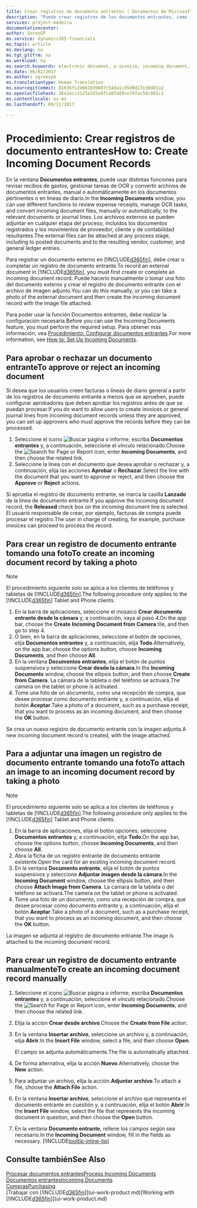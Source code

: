 ```yaml
---
title: Crear registros de documento entrantes | Documentos de Microsoft
description: "Puede crear registros de los documentos entrantes, como facturas electrónicas, y administrar las tareas de OCR, comercio electrónico e intercambio de documentos."
services: project-madeira
documentationcenter: 
author: SorenGP
ms.service: dynamics365-financials
ms.topic: article
ms.devlang: na
ms.tgt_pltfrm: na
ms.workload: na
ms.search.keywords: electronic document, e-invoice, incoming document, OCR, ecommerce, document exchange, import invoice
ms.date: 06/02/2017
ms.author: sgroespe
ms.translationtype: Human Translation
ms.sourcegitcommit: 81636fc2e661bd9b07c54da1cd5d0d27e30d01a2
ms.openlocfilehash: 36e1acc3125e325a9fca8fdd9ce797ac50c065c1
ms.contentlocale: es-mx
ms.lasthandoff: 09/11/2017

---
```

# <a name="how-to-create-incoming-document-records"></a><span data-ttu-id="1c852-103">Procedimiento: Crear registros de documento entrantes</span><span class="sxs-lookup"><span data-stu-id="1c852-103">How to: Create Incoming Document Records</span></span>
<span data-ttu-id="1c852-104">En la ventana **Documentos entrantes**, puede usar distintas funciones para revisar recibos de gastos, gestionar tareas de OCR y convertir archivos de documentos entrantes, manual o automáticamente en los documentos pertinentes o en líneas de diario.</span><span class="sxs-lookup"><span data-stu-id="1c852-104">In the **Incoming Documents** window, you can use different functions to review expense receipts, manage OCR tasks, and convert incoming document files, manually or automatically, to the relevant documents or journal lines.</span></span> <span data-ttu-id="1c852-105">Los archivos externos se pueden adjuntar en cualquier etapa del proceso, incluidos los documentos registrados y los movimientos de proveedor, cliente y de contabilidad resultantes.</span><span class="sxs-lookup"><span data-stu-id="1c852-105">The external files can be attached at any process stage, including to posted documents and to the resulting vendor, customer, and general ledger entries.</span></span>

<span data-ttu-id="1c852-106">Para registrar un documento externo en [!INCLUDE[d365fin](includes/d365fin_md.md)], debe crear o completar un registro de documento entrante.</span><span class="sxs-lookup"><span data-stu-id="1c852-106">To record an external document in [!INCLUDE[d365fin](includes/d365fin_md.md)], you must first create or complete an incoming document record.</span></span> <span data-ttu-id="1c852-107">Puede hacerlo manualmente o tomar una foto del documento externo y crear el registro de documento entrante con el archivo de imagen adjunto.</span><span class="sxs-lookup"><span data-stu-id="1c852-107">You can do this manually, or you can take a photo of the external document and then create the incoming document record with the image file attached.</span></span>

<span data-ttu-id="1c852-108">Para poder usar la función Documentos entrantes, debe realizar la configuración necesaria.</span><span class="sxs-lookup"><span data-stu-id="1c852-108">Before you can use the Incoming Documents feature, you must perform the required setup.</span></span> <span data-ttu-id="1c852-109">Para obtener más información, vea [Procedimiento: Configurar documentos entrantes](across-how-setup-income-documents.md).</span><span class="sxs-lookup"><span data-stu-id="1c852-109">For more information, see [How to: Set Up Incoming Documents](across-how-setup-income-documents.md).</span></span>

## <a name="to-approve-or-reject-an-incoming-document"></a><span data-ttu-id="1c852-110">Para aprobar o rechazar un documento entrante</span><span class="sxs-lookup"><span data-stu-id="1c852-110">To approve or reject an incoming document</span></span>
<span data-ttu-id="1c852-111">Si desea que los usuarios creen facturas o líneas de diario general a partir de los registros de documento entrante a menos que se aprueben, puede configurar aprobadores que deben aprobar los registros antes de que se puedan procesar.</span><span class="sxs-lookup"><span data-stu-id="1c852-111">If you do want to allow users to create invoices or general journal lines from incoming document records unless they are approved, you can set up approvers who must approve the records before they can be processed.</span></span>

1. <span data-ttu-id="1c852-112">Seleccione el icono ![Buscar página o informe](media/ui-search/search_small.png "icono Buscar página o informe"), escriba **Documentos entrantes** y, a continuación, seleccione el vínculo relacionado.</span><span class="sxs-lookup"><span data-stu-id="1c852-112">Choose the ![Search for Page or Report](media/ui-search/search_small.png "Search for Page or Report icon") icon, enter **Incoming Documents**, and then choose the related link.</span></span>
2. <span data-ttu-id="1c852-113">Seleccione la línea con el documento que desea aprobar o rechazar y, a continuación, elija las acciones **Aprobar** o **Rechazar**.</span><span class="sxs-lookup"><span data-stu-id="1c852-113">Select the line with the document that you want to approve or reject, and then choose the **Approve** or **Reject** actions.</span></span>

<span data-ttu-id="1c852-114">Si aprueba el registro de documento entrante, se marca la casilla **Lanzado** de la línea de documento entrante.</span><span class="sxs-lookup"><span data-stu-id="1c852-114">If you approve the incoming document record, the **Released** check box on the incoming document line is selected.</span></span> <span data-ttu-id="1c852-115">El usuario responsable de crear, por ejemplo, facturas de compra puede procesar el registro.</span><span class="sxs-lookup"><span data-stu-id="1c852-115">The user in charge of creating, for example, purchase invoices can proceed to process the record.</span></span>

## <a name="to-create-an-incoming-document-record-by-taking-a-photo"></a><span data-ttu-id="1c852-116">Para crear un registro de documento entrante tomando una foto</span><span class="sxs-lookup"><span data-stu-id="1c852-116">To create an incoming document record by taking a photo</span></span>
> [!NOTE]  
>   <span data-ttu-id="1c852-117">El procedimiento siguiente solo se aplica a los clientes de teléfonos y tabletas de [!INCLUDE[d365fin](includes/d365fin_md.md)].</span><span class="sxs-lookup"><span data-stu-id="1c852-117">The following procedure only applies to the [!INCLUDE[d365fin](includes/d365fin_md.md)] Tablet and Phone clients.</span></span>

1. <span data-ttu-id="1c852-118">En la barra de aplicaciones, seleccione el mosaico **Crear documento entrante desde la cámara** y, a continuación, vaya al paso 4.</span><span class="sxs-lookup"><span data-stu-id="1c852-118">On the app bar, choose the **Create Incoming Document from Camera** tile, and then go to step 4.</span></span>
2. <span data-ttu-id="1c852-119">O bien, en la barra de aplicaciones, seleccione el botón de opciones, elija **Documentos entrantes** y, a continuación, elija **Todo**.</span><span class="sxs-lookup"><span data-stu-id="1c852-119">Alternatively, on the app bar, choose the options button, choose **Incoming Documents**, and then choose **All**.</span></span>
3. <span data-ttu-id="1c852-120">En la ventana **Documentos entrantes**, elija el botón de puntos suspensivos y seleccione **Crear desde la cámara**.</span><span class="sxs-lookup"><span data-stu-id="1c852-120">In the **Incoming Documents** window, choose the ellipsis button, and then choose **Create from Camera**.</span></span> <span data-ttu-id="1c852-121">La cámara de la tableta o del teléfono se activará.</span><span class="sxs-lookup"><span data-stu-id="1c852-121">The camera on the tablet or phone is activated.</span></span>
4. <span data-ttu-id="1c852-122">Tome una foto de un documento, como una recepción de compra, que desee procesar como documento entrante y, a continuación, elija el botón **Aceptar**.</span><span class="sxs-lookup"><span data-stu-id="1c852-122">Take a photo of a document, such as a purchase receipt, that you want to process as an incoming document, and then choose the **OK** button.</span></span>

<span data-ttu-id="1c852-123">Se crea un nuevo registro de documento entrante con la imagen adjunta.</span><span class="sxs-lookup"><span data-stu-id="1c852-123">A new incoming document record is created, with the image attached.</span></span>

## <a name="to-attach-an-image-to-an-incoming-document-record-by-taking-a-photo"></a><span data-ttu-id="1c852-124">Para a adjuntar una imagen un registro de documento entrante tomando una foto</span><span class="sxs-lookup"><span data-stu-id="1c852-124">To attach an image to an incoming document record by taking a photo</span></span>
> [!NOTE]  
>   <span data-ttu-id="1c852-125">El procedimiento siguiente solo se aplica a los clientes de teléfonos y tabletas de [!INCLUDE[d365fin](includes/d365fin_md.md)].</span><span class="sxs-lookup"><span data-stu-id="1c852-125">The following procedure only applies to the [!INCLUDE[d365fin](includes/d365fin_md.md)] Tablet and Phone clients.</span></span>

1. <span data-ttu-id="1c852-126">En la barra de aplicaciones, elija el botón opciones, seleccione **Documentos entrantes** y, a continuación, elija **Todo**.</span><span class="sxs-lookup"><span data-stu-id="1c852-126">On the app bar, choose the options button, choose **Incoming Documents**, and then choose **All**.</span></span>
2. <span data-ttu-id="1c852-127">Abra la ficha de un registro entrante de documento entrante existente.</span><span class="sxs-lookup"><span data-stu-id="1c852-127">Open the card for an existing incoming document record.</span></span>
3. <span data-ttu-id="1c852-128">En la ventana **Documento entrante**, elija el botón de puntos suspensivos y seleccione **Adjuntar imagen desde la cámara**.</span><span class="sxs-lookup"><span data-stu-id="1c852-128">In the **Incoming Document** window, choose the ellipsis button, and then choose **Attach Image from Camera**.</span></span> <span data-ttu-id="1c852-129">La cámara de la tableta o del teléfono se activará.</span><span class="sxs-lookup"><span data-stu-id="1c852-129">The camera on the tablet or phone is activated.</span></span>
4. <span data-ttu-id="1c852-130">Tome una foto de un documento, como una recepción de compra, que desee procesar como documento entrante y, a continuación, elija el botón **Aceptar**.</span><span class="sxs-lookup"><span data-stu-id="1c852-130">Take a photo of a document, such as a purchase receipt, that you want to process as an incoming document, and then choose the **OK** button.</span></span>

<span data-ttu-id="1c852-131">La imagen se adjunta al registro de documento entrante.</span><span class="sxs-lookup"><span data-stu-id="1c852-131">The image is attached to the incoming document record.</span></span>

## <a name="to-create-an-incoming-document-record-manually"></a><span data-ttu-id="1c852-132">Para crear un registro de documento entrante manualmente</span><span class="sxs-lookup"><span data-stu-id="1c852-132">To create an incoming document record manually</span></span>
1. <span data-ttu-id="1c852-133">Seleccione el icono ![Buscar página o informe](media/ui-search/search_small.png "icono Buscar página o informe"), escriba **Documentos entrantes** y, a continuación, seleccione el vínculo relacionado.</span><span class="sxs-lookup"><span data-stu-id="1c852-133">Choose the ![Search for Page or Report](media/ui-search/search_small.png "Search for Page or Report icon") icon, enter **Incoming Documents**, and then choose the related link.</span></span>
2. <span data-ttu-id="1c852-134">Elija la acción **Crear desde archivo**.</span><span class="sxs-lookup"><span data-stu-id="1c852-134">Choose the **Create from File** action.</span></span>  
3. <span data-ttu-id="1c852-135">En la ventana **Insertar archivo**, seleccione un archivo y, a continuación, elija **Abrir**.</span><span class="sxs-lookup"><span data-stu-id="1c852-135">In the **Insert File** window, select a file, and then choose **Open**.</span></span>

    <span data-ttu-id="1c852-136">El campo se adjunta automáticamente.</span><span class="sxs-lookup"><span data-stu-id="1c852-136">The file is automatically attached.</span></span>
4. <span data-ttu-id="1c852-137">De forma alternativa, elija la acción **Nuevo**.</span><span class="sxs-lookup"><span data-stu-id="1c852-137">Alternatively, choose the **New** action.</span></span>
5. <span data-ttu-id="1c852-138">Para adjuntar un archivo, elija la acción **Adjuntar archivo**.</span><span class="sxs-lookup"><span data-stu-id="1c852-138">To attach a file, choose the **Attach File** action.</span></span>
6. <span data-ttu-id="1c852-139">En la ventana **Insertar archivo**, seleccione el archivo que representa el documento entrante en cuestión y, a continuación, elija el botón **Abrir**.</span><span class="sxs-lookup"><span data-stu-id="1c852-139">In the **Insert File** window, select the file that represents the incoming document in question, and then choose the **Open** button.</span></span>
7. <span data-ttu-id="1c852-140">En la ventana **Documento entrante**, rellene los campos según sea necesario.</span><span class="sxs-lookup"><span data-stu-id="1c852-140">In the **Incoming Document** window, fill in the fields as necessary.</span></span> [!INCLUDE[tooltip-inline-tip](includes/tooltip-inline-tip_md.md)]

## <a name="see-also"></a><span data-ttu-id="1c852-141">Consulte también</span><span class="sxs-lookup"><span data-stu-id="1c852-141">See Also</span></span>
[<span data-ttu-id="1c852-142">Procesar documentos entrantes</span><span class="sxs-lookup"><span data-stu-id="1c852-142">Process Incoming Documents</span></span>](across-process-income-documents.md)  
[<span data-ttu-id="1c852-143">Documentos entrantes</span><span class="sxs-lookup"><span data-stu-id="1c852-143">Incoming Documents</span></span>](across-income-documents.md)  
[<span data-ttu-id="1c852-144">Compras</span><span class="sxs-lookup"><span data-stu-id="1c852-144">Purchasing</span></span>](purchasing-manage-purchasing.md)  
<span data-ttu-id="1c852-145">[Trabajar con [!INCLUDE[d365fin](includes/d365fin_md.md)]](ui-work-product.md)</span><span class="sxs-lookup"><span data-stu-id="1c852-145">[Working with [!INCLUDE[d365fin](includes/d365fin_md.md)]](ui-work-product.md)</span></span>

